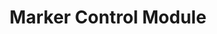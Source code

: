 ---
layout: default
title: Marker Control Module
nav_order: 4
parent: Advanced Modules
# grand_parent: Modules
---